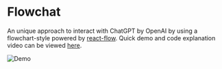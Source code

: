 # Flowchat

An unique approach to interact with ChatGPT by OpenAI by using a flowchart-style powered by [react-flow](https://reactflow.dev/). Quick demo and code explanation video can be viewed [here](https://drive.google.com/file/d/1tR-Dxf3X05aHhOt1wGP1d5Zn3DMMm496/view).

![Demo](https://user-images.githubusercontent.com/7030944/235475302-4266a521-19cc-4417-a5ff-0beb17f8e87d.png)
